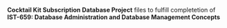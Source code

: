**Cocktail Kit Subscription Database Project** files to fulfill completetion of **IST-659: Database Administration and Database Management Concepts**
